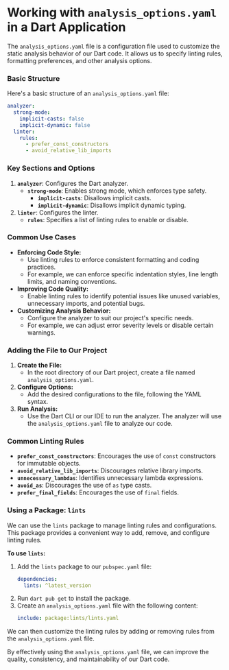# Working with `analysis_options.yaml` in a Dart Application

The `analysis_options.yaml` file is a configuration file used to customize the static analysis behavior of our Dart code. It allows us to specify linting rules, formatting preferences, and other analysis options.

### Basic Structure

Here's a basic structure of an `analysis_options.yaml` file:

```yaml
analyzer:
  strong-mode:
    implicit-casts: false
    implicit-dynamic: false
  linter:
    rules:
      - prefer_const_constructors
      - avoid_relative_lib_imports
```

### Key Sections and Options

1. **`analyzer`**: Configures the Dart analyzer.
   - **`strong-mode`**: Enables strong mode, which enforces type safety.
     - **`implicit-casts`**: Disallows implicit casts.
     - **`implicit-dynamic`**: Disallows implicit dynamic typing.
2. **`linter`**: Configures the linter.
   - **`rules`**: Specifies a list of linting rules to enable or disable.

### Common Use Cases

- **Enforcing Code Style:**
  - Use linting rules to enforce consistent formatting and coding practices.
  - For example, we can enforce specific indentation styles, line length limits, and naming conventions.
- **Improving Code Quality:**
  - Enable linting rules to identify potential issues like unused variables, unnecessary imports, and potential bugs.
- **Customizing Analysis Behavior:**
  - Configure the analyzer to suit our project's specific needs.
  - For example, we can adjust error severity levels or disable certain warnings.

### Adding the File to Our Project

1. **Create the File:**
   - In the root directory of our Dart project, create a file named `analysis_options.yaml`.
2. **Configure Options:**
   - Add the desired configurations to the file, following the YAML syntax.
3. **Run Analysis:**
   - Use the Dart CLI or our IDE to run the analyzer. The analyzer will use the `analysis_options.yaml` file to analyze our code.

### Common Linting Rules

- **`prefer_const_constructors`**: Encourages the use of `const` constructors for immutable objects.
- **`avoid_relative_lib_imports`**: Discourages relative library imports.
- **`unnecessary_lambdas`**: Identifies unnecessary lambda expressions.
- **`avoid_as`**: Discourages the use of `as` type casts.
- **`prefer_final_fields`**: Encourages the use of `final` fields.

### Using a Package: `lints`

We can use the `lints` package to manage linting rules and configurations. This package provides a convenient way to add, remove, and configure linting rules.

**To use `lints`:**

1. Add the `lints` package to our `pubspec.yaml` file:
   ```yaml
   dependencies:
     lints: ^latest_version
   ```
2. Run `dart pub get` to install the package.
3. Create an `analysis_options.yaml` file with the following content:
   ```yaml
   include: package:lints/lints.yaml
   ```

We can then customize the linting rules by adding or removing rules from the `analysis_options.yaml` file.

By effectively using the `analysis_options.yaml` file, we can improve the quality, consistency, and maintainability of our Dart code.
